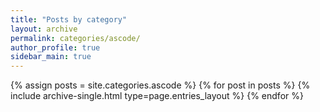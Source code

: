 ```yaml
---
title: "Posts by category"
layout: archive
permalink: categories/ascode/
author_profile: true
sidebar_main: true
---
```


{% assign posts = site.categories.ascode %}
{% for post in posts %} {% include archive-single.html type=page.entries_layout %} {% endfor %}